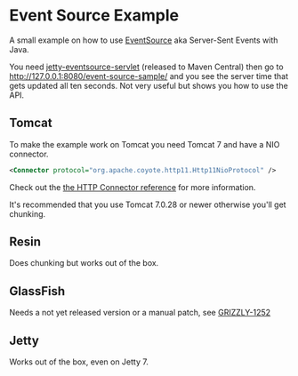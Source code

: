 Event Source Example
====================
A small example on how to use [EventSource](http://dev.w3.org/html5/eventsource/) aka Server-Sent Events with Java.

You need [jetty-eventsource-servlet](https://github.com/jetty-project/jetty-eventsource-servlet) (released to Maven Central) then go to http://127.0.0.1:8080/event-source-sample/ and you see the server time that gets updated all ten seconds. Not very useful but shows you how to use the API.

Tomcat
------
To make the example work on Tomcat you need Tomcat 7 and have a NIO connector.

```xml
<Connector protocol="org.apache.coyote.http11.Http11NioProtocol" />
```

Check out the [the HTTP Connector reference](http://tomcat.apache.org/tomcat-7.0-doc/config/http.html) for more information.

It's recommended that you use Tomcat 7.0.28 or newer otherwise you'll get chunking.

Resin
-----
Does chunking but works out of the box.

GlassFish
---------
Needs a not yet released version or a manual patch, see [GRIZZLY-1252](http://java.net/jira/browse/GRIZZLY-1252)

Jetty
-----
Works out of the box, even on Jetty 7.


